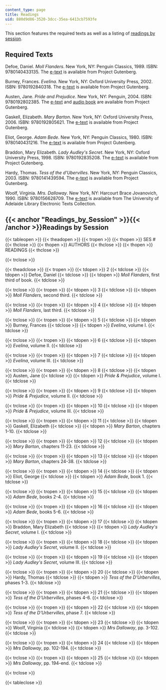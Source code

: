 ```yaml
---
content_type: page
title: Readings
uid: 880d9d86-3520-3dcc-35ea-6413cb7593fe
---
```


This section features the required texts as well as a listing of [readings by session](#Readings_by_Session).

Required Texts
--------------

Defoe, Daniel. _Moll Flanders_. New York, NY: Penguin Classics, 1989. ISBN: 9780140433135. The [e-text](http://www.gutenberg.org/etext/9685) is available from Project Gutenberg.

Burney, Frances. _Evelina_. New York, NY: Oxford University Press, 2002. ISBN: 9780192840318. The [e-text](http://www.gutenberg.org/etext/6053) is available from Project Gutenberg.

Austen, Jane. _Pride and Prejudice_. New York, NY: Penguin, 2004. ISBN: 9780192802385. The [e-text](http://www.gutenberg.org/etext/1342) and [audio book](http://www.gutenberg.org/etext/20686) are available from Project Gutenberg.

Gaskell, Elizabeth. _Mary Barton_. New York, NY: Oxford University Press, 2006. ISBN: 9780192805621. The [e-text](http://www.gutenberg.org/etext/2153) is available from Project Gutenberg.

Eliot, George. _Adam Bede_. New York, NY: Penguin Classics, 1980. ISBN: 9780140431216. The [e-text](http://www.gutenberg.org/etext/507) is available from Project Gutenberg.

Braddon, Mary Elizabeth. _Lady Audley's Secret_. New York, NY: Oxford University Press, 1998. ISBN: 9780192835208. The [e-text](http://www.gutenberg.org/etext/8954) is available from Project Gutenberg.

Hardy, Thomas. _Tess of the d'Ubervilles_. New York, NY: Penguin Classics, 2003. ISBN: 9780141439594. The [e-text](http://www.gutenberg.org/etext/110) is available from Project Gutenberg.

Woolf, Virginia. _Mrs. Dalloway_. New York, NY: Harcourt Brace Jovanovich, 1990. ISBN: 9780156628709. The [e-text](https://ebooks.adelaide.edu.au/w/woolf/virginia/w91md/) is available from The University of Adelaide Library Electronic Texts Collection.

{{< anchor "Readings_by_Session" >}}{{< /anchor >}}Readings by Session
----------------------------------------------------------------------

{{< tableopen >}}
{{< theadopen >}}
{{< tropen >}}
{{< thopen >}}
SES #
{{< thclose >}}
{{< thopen >}}
AUTHORS
{{< thclose >}}
{{< thopen >}}
READINGS
{{< thclose >}}

{{< trclose >}}

{{< theadclose >}}
{{< tropen >}}
{{< tdopen >}}
2
{{< tdclose >}}
{{< tdopen >}}
Defoe, Daniel
{{< tdclose >}}
{{< tdopen >}}
_Moll Flanders_, first third of book.
{{< tdclose >}}

{{< trclose >}}
{{< tropen >}}
{{< tdopen >}}
3
{{< tdclose >}}
{{< tdopen >}}
_Moll Flanders_, second third.
{{< tdclose >}}

{{< trclose >}}
{{< tropen >}}
{{< tdopen >}}
4
{{< tdclose >}}
{{< tdopen >}}
_Moll Flanders_, last third.
{{< tdclose >}}

{{< trclose >}}
{{< tropen >}}
{{< tdopen >}}
5
{{< tdclose >}}
{{< tdopen >}}
Burney, Frances
{{< tdclose >}}
{{< tdopen >}}
_Evelina_, volume I.
{{< tdclose >}}

{{< trclose >}}
{{< tropen >}}
{{< tdopen >}}
6
{{< tdclose >}}
{{< tdopen >}}
_Evelina_, volume II.
{{< tdclose >}}

{{< trclose >}}
{{< tropen >}}
{{< tdopen >}}
7
{{< tdclose >}}
{{< tdopen >}}
_Evelina_, volume III.
{{< tdclose >}}

{{< trclose >}}
{{< tropen >}}
{{< tdopen >}}
8
{{< tdclose >}}
{{< tdopen >}}
Austen, Jane
{{< tdclose >}}
{{< tdopen >}}
_Pride & Prejudice_, volume I.
{{< tdclose >}}

{{< trclose >}}
{{< tropen >}}
{{< tdopen >}}
9
{{< tdclose >}}
{{< tdopen >}}
_Pride & Prejudice_, volume II.
{{< tdclose >}}

{{< trclose >}}
{{< tropen >}}
{{< tdopen >}}
10
{{< tdclose >}}
{{< tdopen >}}
_Pride & Prejudice_, volume III.
{{< tdclose >}}

{{< trclose >}}
{{< tropen >}}
{{< tdopen >}}
11
{{< tdclose >}}
{{< tdopen >}}
Gaskell, Elizabeth
{{< tdclose >}}
{{< tdopen >}}
_Mary Barton_, chapters 1-10.
{{< tdclose >}}

{{< trclose >}}
{{< tropen >}}
{{< tdopen >}}
12
{{< tdclose >}}
{{< tdopen >}}
_Mary Barton_, chapters 11-23.
{{< tdclose >}}

{{< trclose >}}
{{< tropen >}}
{{< tdopen >}}
13
{{< tdclose >}}
{{< tdopen >}}
_Mary Barton_, chapters 24-38.
{{< tdclose >}}

{{< trclose >}}
{{< tropen >}}
{{< tdopen >}}
14
{{< tdclose >}}
{{< tdopen >}}
Eliot, George
{{< tdclose >}}
{{< tdopen >}}
_Adam Bede_, book 1.
{{< tdclose >}}

{{< trclose >}}
{{< tropen >}}
{{< tdopen >}}
15
{{< tdclose >}}
{{< tdopen >}}
_Adam Bede_, books 2-4.
{{< tdclose >}}

{{< trclose >}}
{{< tropen >}}
{{< tdopen >}}
16
{{< tdclose >}}
{{< tdopen >}}
_Adam Bede_, books 5-6.
{{< tdclose >}}

{{< trclose >}}
{{< tropen >}}
{{< tdopen >}}
17
{{< tdclose >}}
{{< tdopen >}}
Braddon, Mary Elizabeth
{{< tdclose >}}
{{< tdopen >}}
_Lady Audley's Secret_, volume I.
{{< tdclose >}}

{{< trclose >}}
{{< tropen >}}
{{< tdopen >}}
18
{{< tdclose >}}
{{< tdopen >}}
_Lady Audley's Secret_, volume II.
{{< tdclose >}}

{{< trclose >}}
{{< tropen >}}
{{< tdopen >}}
19
{{< tdclose >}}
{{< tdopen >}}
_Lady Audley's Secret_, volume III.
{{< tdclose >}}

{{< trclose >}}
{{< tropen >}}
{{< tdopen >}}
20
{{< tdclose >}}
{{< tdopen >}}
Hardy, Thomas
{{< tdclose >}}
{{< tdopen >}}
_Tess of the D'Urbervilles_, phases 1-3.
{{< tdclose >}}

{{< trclose >}}
{{< tropen >}}
{{< tdopen >}}
21
{{< tdclose >}}
{{< tdopen >}}
_Tess of the D'Urbervilles_, phases 4-6.
{{< tdclose >}}

{{< trclose >}}
{{< tropen >}}
{{< tdopen >}}
22
{{< tdclose >}}
{{< tdopen >}}
_Tess of the D'Urbervilles_, phase 7.
{{< tdclose >}}

{{< trclose >}}
{{< tropen >}}
{{< tdopen >}}
23
{{< tdclose >}}
{{< tdopen >}}
Woolf, Virginia
{{< tdclose >}}
{{< tdopen >}}
_Mrs Dalloway_, pp. 3-102.
{{< tdclose >}}

{{< trclose >}}
{{< tropen >}}
{{< tdopen >}}
24
{{< tdclose >}}
{{< tdopen >}}
_Mrs Dalloway_, pp. 102-194.
{{< tdclose >}}

{{< trclose >}}
{{< tropen >}}
{{< tdopen >}}
25
{{< tdclose >}}
{{< tdopen >}}
_Mrs Dalloway_, pp. 194-end.
{{< tdclose >}}

{{< trclose >}}

{{< tableclose >}}